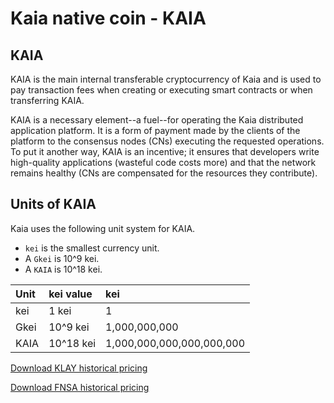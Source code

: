 # Kaia native coin - KAIA

## KAIA <a id="klay"></a>

KAIA is the main internal transferable cryptocurrency of Kaia and is used to pay transaction fees when creating or executing smart contracts or when transferring KAIA.

KAIA is a necessary element--a fuel--for operating the Kaia distributed application platform. It is a form of payment made by the clients of the platform to the consensus nodes \(CNs\) executing the requested operations. To put it another way, KAIA is an incentive; it ensures that developers write high-quality applications \(wasteful code costs more\) and that the network remains healthy \(CNs are compensated for the resources they contribute\).

## Units of KAIA <a id="units-of-klay"></a>

Kaia uses the following unit system for KAIA.

* `kei` is the smallest currency unit.
* A `Gkei` is 10^9 kei.
* A `KAIA` is 10^18 kei.

| Unit | kei value | kei |
| :--- | :--- | :--- |
| kei | 1 kei | 1 |
| Gkei | 10^9 kei | 1,000,000,000 |
| KAIA | 10^18 kei | 1,000,000,000,000,000,000 |

[Download KLAY historical pricing](pathname:///files/Klaytn_historical_data_coinmarketcap.csv)

[Download FNSA historical pricing](pathname:///files/Finschia_historical_data_coinmarketcap.csv)
<!-- 
#### APIs Related to KAIA Units <a id="apis-related-to-kaia-units"></a>

`kaia.toPeb` and `kaia.fromPeb` are convenient APIs for converting between KAIA units.

```text
$ ./kaia attach data/dd/kaia.ipc
...
> kaia.fromPeb(25, "peb")
"25"
> kaia.fromPeb(25, "Gpeb")
"0.000000025"
> kaia.fromPeb(25, "Gkei")
"0.000000025"
> kaia.fromPeb(25, "KAIA")
"0.000000000000000025"
> kaia.toPeb(25, "peb")
"25"
> kaia.toPeb(25, "Gkei")
"25000000000"
> kaia.toPeb(25, "KLAY")
"25000000000000000000"
```

You can get the list of all units supported by `kaia.toPeb` and `kaia.fromPeb` by sending an invalid unit string such as the one below.

```text
> kaia.toPeb(1, "something-does-not-exist")
Error: This unit doesn't exist, please use one of the following units
"noKLAY": "0"
"peb": "1"
"kpeb": "1000"
"Mpeb": "1000000"
"Gpeb": "1000000000"
"Gkei": "1000000000"
"uKLAY": "1000000000000"
"mKLAY": "1000000000000000"
"KLAY": "1000000000000000000"
"kKLAY": "1000000000000000000000"
"MKLAY": "1000000000000000000000000"
"GKLAY": "1000000000000000000000000000"
"TKLAY": "1000000000000000000000000000000"

    at web3.js:2170:19
    at web3.js:2255:49
    at <anonymous>:1:1
```
-->
